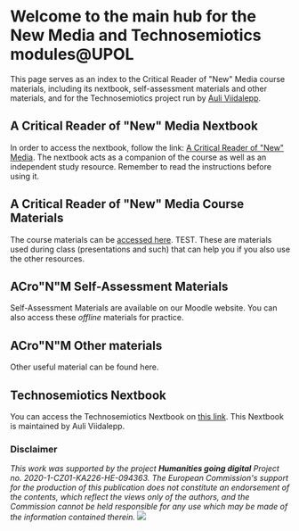 # Welcome to the main hub for the New Media and Technosemiotics modules@UPOL

This page serves as an index to the Critical Reader of "New" Media course materials, including its nextbook, self-assessment materials and other materials, and for the Technosemiotics project run by <a href="https://auli.viidalepp.org/">Auli Viidalepp</a>.

## A Critical Reader of "New" Media Nextbook

In order to access the nextbook, follow the link: <a href="https://cjhey.github.io/CRnM/A%20Critical%20Reader%20of%20_New_%20Media.html">A Critical Reader of "New" Media</a>.
The nextbook acts as a companion of the course as well as an independent study resource. Remember to read the instructions before using it.

## A Critical Reader of "New" Media Course Materials

The course materials can be [accessed here](/crnm-home/materials.md). TEST. These are materials used during class (presentations and such) that can help you if you also use the other resources.

## ACro"N"M Self-Assessment Materials

Self-Assessment Materials are available on our Moodle website. You can also access these _offline_ materials for practice.

## ACro"N"M Other materials

Other useful material can be found here.

## Technosemiotics Nextbook

You can access the Technosemiotics Nextbook on <a href="https://technosemiotics.net/">this link</a>. This Nextbook is maintained by Auli Viidalepp.

### Disclaimer

_This work was supported by the project **Humanities going digital** Project no. 2020-1-CZ01-KA226-HE-094363. The European Commission's support for the production of this publication does not constitute an endorsement of the contents, which reflect the views only of the authors, and the Commission cannot be held responsible for any use which may be made of the information contained therein._
<img src="https://cjhey.github.io/CRnM/img/erasmus.jpg">


<!---
---
layout: default
---

Text can be **bold**, _italic_, or ~~strikethrough~~.

[Link to another page](./another-page.html).

There should be whitespace between paragraphs.

There should be whitespace between paragraphs. We recommend including a README, or a file with information about your project.

# Header 1

This is a normal paragraph following a header. GitHub is a code hosting platform for version control and collaboration. It lets you and others work together on projects from anywhere.

## Header 2

> This is a blockquote following a header.
>
> When something is important enough, you do it even if the odds are not in your favor.

### Header 3

```js
// Javascript code with syntax highlighting.
var fun = function lang(l) {
  dateformat.i18n = require('./lang/' + l)
  return true;
}
```

```ruby
# Ruby code with syntax highlighting
GitHubPages::Dependencies.gems.each do |gem, version|
  s.add_dependency(gem, "= #{version}")
end
```

#### Header 4

*   This is an unordered list following a header.
*   This is an unordered list following a header.
*   This is an unordered list following a header.

##### Header 5

1.  This is an ordered list following a header.
2.  This is an ordered list following a header.
3.  This is an ordered list following a header.

###### Header 6

| head1        | head two          | three |
|:-------------|:------------------|:------|
| ok           | good swedish fish | nice  |
| out of stock | good and plenty   | nice  |
| ok           | good `oreos`      | hmm   |
| ok           | good `zoute` drop | yumm  |

### There's a horizontal rule below this.

* * *

### Here is an unordered list:

*   Item foo
*   Item bar
*   Item baz
*   Item zip

### And an ordered list:

1.  Item one
1.  Item two
1.  Item three
1.  Item four

### And a nested list:

- level 1 item
  - level 2 item
  - level 2 item
    - level 3 item
    - level 3 item
- level 1 item
  - level 2 item
  - level 2 item
  - level 2 item
- level 1 item
  - level 2 item
  - level 2 item
- level 1 item

### Small image

![Octocat](https://github.githubassets.com/images/icons/emoji/octocat.png)

### Large image

![Branching](https://guides.github.com/activities/hello-world/branching.png)


### Definition lists can be used with HTML syntax.

<dl>
<dt>Name</dt>
<dd>Godzilla</dd>
<dt>Born</dt>
<dd>1952</dd>
<dt>Birthplace</dt>
<dd>Japan</dd>
<dt>Color</dt>
<dd>Green</dd>
</dl>

```
Long, single-line code blocks should not wrap. They should horizontally scroll if they are too long. This line should be long enough to demonstrate this.
```

```
The final element.
```
-->

